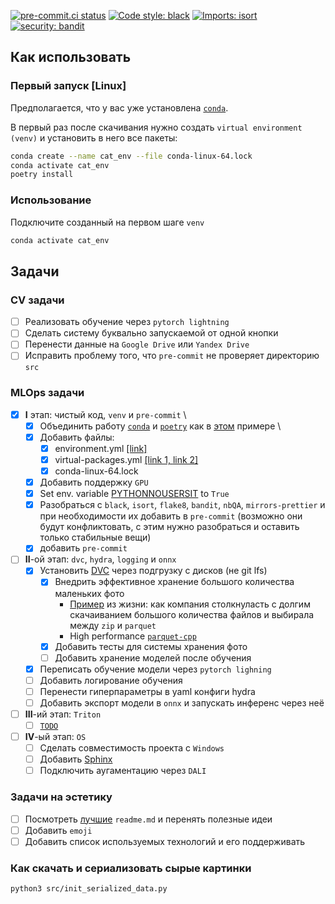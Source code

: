 [![pre-commit.ci status](https://results.pre-commit.ci/badge/github/pre-commit/pre-commit-hooks/main.svg)](https://results.pre-commit.ci/latest/github/pre-commit/pre-commit-hooks/main)
[![Code style: black](https://img.shields.io/badge/code%20style-black-000000.svg)](https://github.com/psf/black)
[![Imports: isort](https://img.shields.io/badge/%20imports-isort-%231674b1?style=flat&labelColor=ef8336)](https://pycqa.github.io/isort/)
[![security: bandit](https://img.shields.io/badge/security-bandit-yellow.svg)](https://github.com/PyCQA/bandit)

## Как использовать

### Первый запуск \[Linux\]

Предполагается, что у вас уже установлена [`conda`][link_miniconda_install].

В первый раз после скачивания нужно создать `virtual environment (venv)` и установить в
него все пакеты:

```bash
conda create --name cat_env --file conda-linux-64.lock
conda activate cat_env
poetry install
```

### Использование

Подключите созданный на первом шаге `venv`

```bash
conda activate cat_env
```

## Задачи

### CV задачи

- [ ] Реализовать обучение через `pytorch lightning`
- [ ] Сделать систему буквально запускаемой от одной кнопки
- [ ] Перенести данные на `Google Drive` или `Yandex Drive`
- [ ] Исправить проблему того, что `pre-commit` не проверяет директорию `src`

### MLOps задачи

- [x] **I** этап: чистый код, `venv` и `pre-commit` \
  - [x] Объединить работу [`conda`][link_conda_env] и [`poetry`][link_poetry] как в
        [этом][link_conda_poetry_together] примере \
  - [x] Добавить файлы:
    - [x] environment.yml [\[link\]][link_conda_env]
    - [x] virtual-packages.yml [\[link 1, ][link_conda_lock_1] [link
          2\]][link_conda_lock_2]
    - [x] conda-linux-64.lock
  - [x] Добавить поддержку `GPU`
  - [x] Set env. variable [PYTHONNOUSERSIT][link_pythonnousersit] to `True`
  - [x] Разобраться с `black`, `isort`, `flake8`, `bandit`, `nbQA`, `mirrors-prettier` и
        при необходимости их добавить в `pre-commit` (возможно они будут конфликтовать,
        с этим нужно разобраться и оставить только стабильные вещи)
  - [x] добавить `pre-commit`
- [ ] **II**-ой этап: `dvc`, `hydra`, `logging` и `onnx`
  - [x] Установить [DVC][link_dvc_get_started] через подгрузку с дисков (не git lfs)
    - [x] Внедрить эффективное хранение большого количества маленьких фото
      - [Пример][link_dvc_zip_or_array] из жизни: как компания столкнуласть с долгим
        скачаиванием большого количества файлов и выбирала между `zip` и `parquet`
      - High performance [`parquet-cpp`][link_parquet_cpp_habr]
    - [x] Добавить тесты для системы хранения фото
    - [ ] Добавить хранение моделей после обучения
  - [x] Переписать обучение модели через `pytorch lighning`
  - [ ] Добавить логирование обучения
  - [ ] Перенести гиперпараметры в yaml конфиги hydra
  - [ ] Добавить экспорт модели в `onnx` и запускать инференс через неё
- [ ] **III**-ий этап: `Triton`
  - [ ] [`TODO`][link_todo]
- [ ] **IV**-ый этап: `OS`
  - [ ] Сделать совместимость проекта с `Windows`
  - [ ] Добавить [Sphinx][link_habr_sphinx]
  - [ ] Подключить аугаментацию через `DALI`

### Задачи на эстетику

- [ ] Посмотреть [лучшие](https://github.com/matiassingers/awesome-readme) `readme.md` и
      перенять полезные идеи
- [ ] Добавить `emoji`
- [ ] Добавить список используемых технологий и его поддерживать

[link_miniconda_install]:
  https://docs.conda.io/projects/conda/en/latest/user-guide/install/linux.html
[link_conda_env]:
  https://conda.io/projects/conda/en/latest/user-guide/tasks/manage-environments.html#activating-an-environment
[link_poetry]: https://python-poetry.org/docs/#installing-with-the-official-installer
[link_pythonnousersit]:
  https://docs.python.org/3/using/cmdline.html#envvar-PYTHONNOUSERSITE
[link_conda_poetry_together]:
  https://stackoverflow.com/questions/70851048/does-it-make-sense-to-use-conda-poetry
[link_todo]: https://en.wikipedia.org/wiki/Comment_(computer_programming)#Tags
[link_conda_lock_1]: https://github.com/conda/conda-lock
[link_conda_lock_2]:
  https://conda.io/projects/conda/en/latest/user-guide/tasks/manage-virtual.html
[link_habr_sphinx]: https://habr.com/ru/companies/otus/articles/713992/
[link_dvc_get_started]: https://dvc.org/doc/start/data-management/data-versioning
[link_dvc_zip_or_array]:
  https://fizzylogic.nl/2023/01/13/did-you-know-dvc-doesn-t-handle-large-datasets-neither-did-we-and-here-s-how-we-fixed-it
[link_parquet_cpp_habr]: https://habr.com/ru/companies/otus/articles/503132/

### Как скачать и сериализовать сырые картинки

```bash
python3 src/init_serialized_data.py
```
